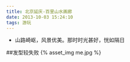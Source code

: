```yaml
---
title: 北京延庆-百里山水画廊
date: 2013-10-03 15:24:10
tags: 游玩
---
```


* 山路崎岖，风景优美。那时时光甚好，恍如隔日 

##发型较失败
{% asset_img me.jpg %}
